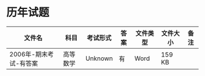 # 历年试题

文件名|科目|考试形式|答案|文件类型|文件大小|备注
---|---|---|---|---|---|---
2006年-期末考试-有答案|高等数学|Unknown|有|Word|159 KB
